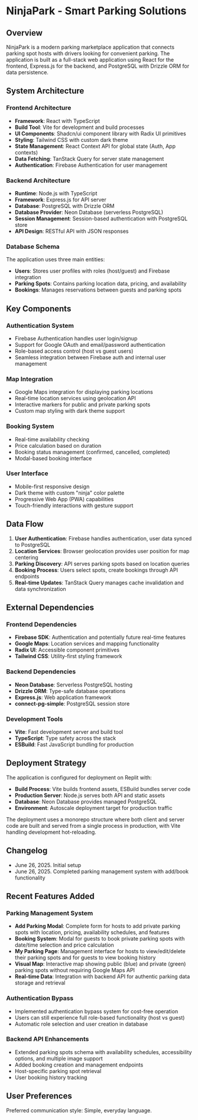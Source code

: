 # NinjaPark - Smart Parking Solutions

## Overview

NinjaPark is a modern parking marketplace application that connects parking spot hosts with drivers looking for convenient parking. The application is built as a full-stack web application using React for the frontend, Express.js for the backend, and PostgreSQL with Drizzle ORM for data persistence.

## System Architecture

### Frontend Architecture
- **Framework**: React with TypeScript
- **Build Tool**: Vite for development and build processes
- **UI Components**: Shadcn/ui component library with Radix UI primitives
- **Styling**: Tailwind CSS with custom dark theme
- **State Management**: React Context API for global state (Auth, App contexts)
- **Data Fetching**: TanStack Query for server state management
- **Authentication**: Firebase Authentication for user management

### Backend Architecture
- **Runtime**: Node.js with TypeScript
- **Framework**: Express.js for API server
- **Database**: PostgreSQL with Drizzle ORM
- **Database Provider**: Neon Database (serverless PostgreSQL)
- **Session Management**: Session-based authentication with PostgreSQL store
- **API Design**: RESTful API with JSON responses

### Database Schema
The application uses three main entities:
- **Users**: Stores user profiles with roles (host/guest) and Firebase integration
- **Parking Spots**: Contains parking location data, pricing, and availability
- **Bookings**: Manages reservations between guests and parking spots

## Key Components

### Authentication System
- Firebase Authentication handles user login/signup
- Support for Google OAuth and email/password authentication
- Role-based access control (host vs guest users)
- Seamless integration between Firebase auth and internal user management

### Map Integration
- Google Maps integration for displaying parking locations
- Real-time location services using geolocation API
- Interactive markers for public and private parking spots
- Custom map styling with dark theme support

### Booking System
- Real-time availability checking
- Price calculation based on duration
- Booking status management (confirmed, cancelled, completed)
- Modal-based booking interface

### User Interface
- Mobile-first responsive design
- Dark theme with custom "ninja" color palette
- Progressive Web App (PWA) capabilities
- Touch-friendly interactions with gesture support

## Data Flow

1. **User Authentication**: Firebase handles authentication, user data synced to PostgreSQL
2. **Location Services**: Browser geolocation provides user position for map centering
3. **Parking Discovery**: API serves parking spots based on location queries
4. **Booking Process**: Users select spots, create bookings through API endpoints
5. **Real-time Updates**: TanStack Query manages cache invalidation and data synchronization

## External Dependencies

### Frontend Dependencies
- **Firebase SDK**: Authentication and potentially future real-time features
- **Google Maps**: Location services and mapping functionality
- **Radix UI**: Accessible component primitives
- **Tailwind CSS**: Utility-first styling framework

### Backend Dependencies
- **Neon Database**: Serverless PostgreSQL hosting
- **Drizzle ORM**: Type-safe database operations
- **Express.js**: Web application framework
- **connect-pg-simple**: PostgreSQL session store

### Development Tools
- **Vite**: Fast development server and build tool
- **TypeScript**: Type safety across the stack
- **ESBuild**: Fast JavaScript bundling for production

## Deployment Strategy

The application is configured for deployment on Replit with:
- **Build Process**: Vite builds frontend assets, ESBuild bundles server code
- **Production Server**: Node.js serves both API and static assets
- **Database**: Neon Database provides managed PostgreSQL
- **Environment**: Autoscale deployment target for production traffic

The deployment uses a monorepo structure where both client and server code are built and served from a single process in production, with Vite handling development hot-reloading.

## Changelog
- June 26, 2025. Initial setup
- June 26, 2025. Completed parking management system with add/book functionality

## Recent Features Added

### Parking Management System
- **Add Parking Modal**: Complete form for hosts to add private parking spots with location, pricing, availability schedules, and features
- **Booking System**: Modal for guests to book private parking spots with date/time selection and price calculation
- **My Parking Page**: Management interface for hosts to view/edit/delete their parking spots and for guests to view booking history
- **Visual Map**: Interactive map showing public (blue) and private (green) parking spots without requiring Google Maps API
- **Real-time Data**: Integration with backend API for authentic parking data storage and retrieval

### Authentication Bypass
- Implemented authentication bypass system for cost-free operation
- Users can still experience full role-based functionality (host vs guest)
- Automatic role selection and user creation in database

### Backend API Enhancements
- Extended parking spots schema with availability schedules, accessibility options, and multiple image support
- Added booking creation and management endpoints
- Host-specific parking spot retrieval
- User booking history tracking

## User Preferences

Preferred communication style: Simple, everyday language.